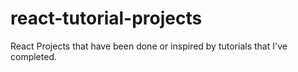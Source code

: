 # react-tutorial-projects
React Projects that have been done or inspired by tutorials that I've completed. 
